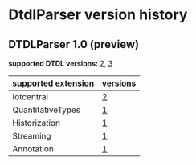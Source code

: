 # DtdlParser version history

## DTDLParser 1.0 (preview)

**supported DTDL versions:** [2][dtdl_v2], [3][dtdl_v3]

| supported extension | versions |
| --- | --- |
| Iotcentral | [2][iotcentral_v2] |
| QuantitativeTypes | [1][quantitativeTypes_v1] |
| Historization | [1][historization_v1] |
| Streaming | [1][streaming_v1] |
| Annotation | [1][annotation_v1] |

<!-- LINKS -->
[dtdl_v2]: https://github.com/Azure/opendigitaltwins-dtdl/blob/master/DTDL/v2/DTDL.v2.md
[dtdl_v3]: https://github.com/Azure/opendigitaltwins-dtdl/blob/master/DTDL/v3/DTDL.v3.md
[iotcentral_v2]: https://github.com/Azure/opendigitaltwins-dtdl/blob/master/DTDL/v2/DTDL.iotcentral.v2.md
[quantitativeTypes_v1]: https://github.com/Azure/opendigitaltwins-dtdl/blob/master/DTDL/v3/DTDL.quantitativeTypes.v1.md
[historization_v1]: https://github.com/Azure/opendigitaltwins-dtdl/blob/master/DTDL/v3/DTDL.historization.v1.md
[streaming_v1]: https://github.com/Azure/opendigitaltwins-dtdl/blob/master/DTDL/v3/DTDL.streaming.v1.md
[annotation_v1]: https://github.com/Azure/opendigitaltwins-dtdl/blob/master/DTDL/v3/DTDL.annotation.v1.md
